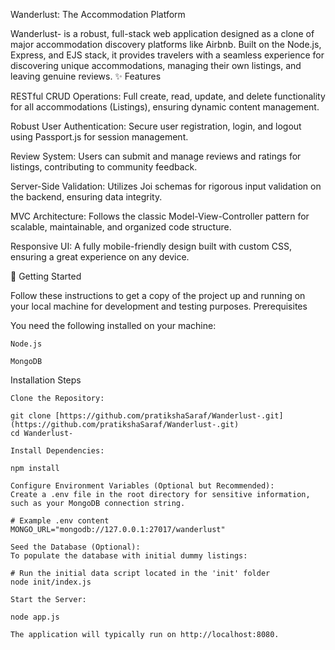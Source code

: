 Wanderlust: The Accommodation Platform

Wanderlust- is a robust, full-stack web application designed as a clone of major accommodation discovery platforms like Airbnb. Built on the Node.js, Express, and EJS stack, it provides travelers with a seamless experience for discovering unique accommodations, managing their own listings, and leaving genuine reviews.
✨ Features

 RESTful CRUD Operations: Full create, read, update, and delete functionality for all accommodations (Listings), ensuring dynamic content management.

 Robust User Authentication: Secure user registration, login, and logout using Passport.js for session management.

 Review System: Users can submit and manage reviews and ratings for listings, contributing to community feedback.

 Server-Side Validation: Utilizes Joi schemas for rigorous input validation on the backend, ensuring data integrity.

 MVC Architecture: Follows the classic Model-View-Controller pattern for scalable, maintainable, and organized code structure.

 Responsive UI: A fully mobile-friendly design built with custom CSS, ensuring a great experience on any device.

 
 🚀 Getting Started

Follow these instructions to get a copy of the project up and running on your local machine for development and testing purposes.
Prerequisites

You need the following installed on your machine:

    Node.js

    MongoDB

Installation Steps

    Clone the Repository:

    git clone [https://github.com/pratikshaSaraf/Wanderlust-.git](https://github.com/pratikshaSaraf/Wanderlust-.git)
    cd Wanderlust-

    Install Dependencies:

    npm install

    Configure Environment Variables (Optional but Recommended):
    Create a .env file in the root directory for sensitive information, such as your MongoDB connection string.

    # Example .env content
    MONGO_URL="mongodb://127.0.0.1:27017/wanderlust"

    Seed the Database (Optional):
    To populate the database with initial dummy listings:

    # Run the initial data script located in the 'init' folder
    node init/index.js

    Start the Server:

    node app.js

    The application will typically run on http://localhost:8080.

